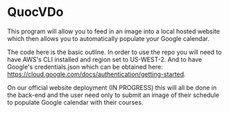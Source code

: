 # QuocVDo
This program will allow you to feed in an image into a local hosted website which then allows you to automatically populate your Google calendar.

The code here is the basic outline. In order to use the repo you will need to have AWS's CLI installed and region set to US-WEST-2. And to have Google's credentials.json which can be obtained here: https://cloud.google.com/docs/authentication/getting-started.

On our official website deployment (IN PROGRESS) this will all be done in the back-end and the user need only to submit an image of their schedule to populate Google calendar with their courses. 
